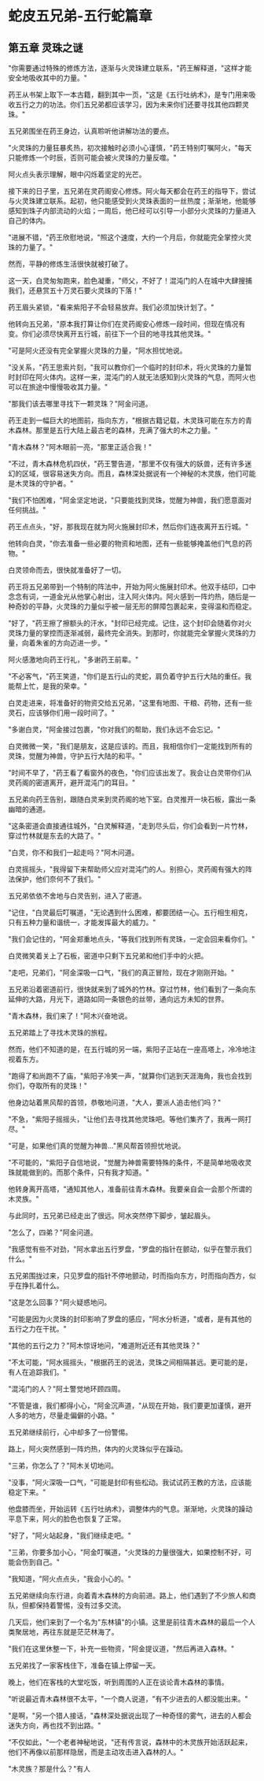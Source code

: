 # 蛇皮五兄弟-五行蛇篇章

## 第五章 灵珠之谜

"你需要通过特殊的修炼方法，逐渐与火灵珠建立联系，"药王解释道，"这样才能安全地吸收其中的力量。"

药王从书架上取下一本古籍，翻到其中一页，"这是《五行吐纳术》，是专门用来吸收五行之力的功法。你们五兄弟都应该学习，因为未来你们还要寻找其他四颗灵珠。"

五兄弟围坐在药王身边，认真聆听他讲解功法的要点。

"火灵珠的力量狂暴炙热，初次接触时必须小心谨慎，"药王特别叮嘱阿火，"每天只能修炼一个时辰，否则可能会被火灵珠的力量反噬。"

阿火点头表示理解，眼中闪烁着坚定的光芒。

接下来的日子里，五兄弟在灵药阁安心修炼。阿火每天都会在药王的指导下，尝试与火灵珠建立联系。起初，他只能感受到火灵珠表面的一丝热度；渐渐地，他能够感知到珠子内部流动的火焰；一周后，他已经可以引导一小部分火灵珠的力量进入自己的体内。

"进展不错，"药王欣慰地说，"照这个速度，大约一个月后，你就能完全掌控火灵珠的力量了。"

然而，平静的修炼生活很快就被打破了。

这一天，白灵匆匆跑来，脸色凝重，"师父，不好了！混沌门的人在城中大肆搜捕我们，还悬赏五十万灵石要火灵珠的下落！"

药王眉头紧锁，"看来紫阳子不会轻易放弃。我们必须加快计划了。"

他转向五兄弟，"原本我打算让你们在灵药阁安心修炼一段时间，但现在情况有变。你们必须尽快离开五行城，前往下一个目的地寻找其他灵珠。"

"可是阿火还没有完全掌握火灵珠的力量，"阿水担忧地说。

"没关系，"药王思索片刻，"我可以教你们一个临时的封印术，将火灵珠的力量暂时封印在阿火体内。这样一来，混沌门的人就无法感知到火灵珠的气息，而阿火也可以在旅途中慢慢吸收其力量。"

"那我们该去哪里寻找下一颗灵珠？"阿金问道。

药王走到一幅巨大的地图前，指向东方，"根据古籍记载，木灵珠可能在东方的青木森林。那里是五行大陆上最古老的森林，充满了强大的木之力量。"

"青木森林？"阿木眼前一亮，"那里正适合我！"

"不过，青木森林危机四伏，"药王警告道，"那里不仅有强大的妖兽，还有许多迷幻的区域，很容易迷失方向。而且，森林深处据说有一个神秘的木灵族，他们可能是木灵珠的守护者。"

"我们不怕困难，"阿金坚定地说，"只要能找到灵珠，觉醒为神兽，我们愿意面对任何挑战。"

药王点点头，"好，那我现在就为阿火施展封印术，然后你们连夜离开五行城。"

他转向白灵，"你去准备一些必要的物资和地图，还有一些能够掩盖他们气息的药物。"

白灵领命而去，很快就准备好了一切。

药王将五兄弟带到一个特制的阵法中，开始为阿火施展封印术。他双手结印，口中念念有词，一道金光从他掌心射出，注入阿火体内。阿火感到一阵灼热，随后是一种奇妙的平静，火灵珠的力量似乎被一层无形的屏障包裹起来，变得温和而稳定。

"好了，"药王擦了擦额头的汗水，"封印已经完成。记住，这个封印会随着你对火灵珠力量的掌控而逐渐减弱，最终完全消失。到那时，你就能完全掌握火灵珠的力量，向着朱雀的方向迈进一步。"

阿火感激地向药王行礼，"多谢药王前辈。"

"不必客气，"药王笑道，"你们是五行山的灵蛇，肩负着守护五行大陆的重任。我能帮上忙，是我的荣幸。"

白灵走进来，将准备好的物资交给五兄弟，"这里有地图、干粮、药物，还有一些灵石，应该够你们用一段时间了。"

"多谢白灵，"阿金接过包裹，"你对我们的帮助，我们永远不会忘记。"

白灵微微一笑，"我们是朋友，这是应该的。而且，我相信你们一定能找到所有的灵珠，觉醒为神兽，守护五行大陆的和平。"

"时间不早了，"药王看了看窗外的夜色，"你们应该出发了。我会让白灵带你们从灵药阁的密道离开，避开混沌门的耳目。"

五兄弟向药王告别，跟随白灵来到灵药阁的地下室。白灵推开一块石板，露出一条幽暗的通道。

"这条密道会直接通往城外，"白灵解释道，"走到尽头后，你们会看到一片竹林，穿过竹林就是东去的大路了。"

"白灵，你不和我们一起走吗？"阿木问道。

白灵摇摇头，"我得留下来帮助师父应对混沌门的人。别担心，灵药阁有强大的阵法保护，他们奈何不了我们。"

五兄弟依依不舍地与白灵告别，进入了密道。

"记住，"白灵最后叮嘱道，"无论遇到什么困难，都要团结一心。五行相生相克，只有五种力量和谐统一，才能发挥最大的威力。"

"我们会记住的，"阿金郑重地点头，"等我们找到所有灵珠，一定会回来看你们。"

白灵微笑着关上了石板，密道中只剩下五兄弟和他们手中的火把。

"走吧，兄弟们，"阿金深吸一口气，"我们的真正冒险，现在才刚刚开始。"

五兄弟沿着密道前行，很快就来到了城外的竹林。穿过竹林，他们看到了一条向东延伸的大路，月光下，道路如同一条银色的丝带，通向远方未知的世界。

"青木森林，我们来了！"阿木兴奋地说。

五兄弟踏上了寻找木灵珠的旅程。

然而，他们不知道的是，在五行城的另一端，紫阳子正站在一座高塔上，冷冷地注视着东方。

"跑得了和尚跑不了庙，"紫阳子冷笑一声，"就算你们逃到天涯海角，我也会找到你们，夺取所有的灵珠！"

他身边站着黑风帮的首领，恭敬地问道，"大人，要派人追击他们吗？"

"不急，"紫阳子摇摇头，"让他们去寻找其他灵珠吧。等他们集齐了，我再一网打尽。"

"可是，如果他们真的觉醒为神兽..."黑风帮首领担忧地说。

"不可能的，"紫阳子自信地说，"觉醒为神兽需要特殊的条件，不是简单地吸收灵珠就能做到的。而那个条件，只有我才知道。"

他转身离开高塔，"通知其他人，准备前往青木森林。我要亲自会一会那个所谓的木灵族。"

与此同时，五兄弟已经走出了很远。阿水突然停下脚步，皱起眉头。

"怎么了，四弟？"阿金问道。

"我感觉有些不对劲，"阿水拿出五行罗盘，"罗盘的指针在颤动，似乎在警示我们什么。"

五兄弟围拢过来，只见罗盘的指针不停地颤动，时而指向东方，时而指向西方，似乎在挣扎着什么。

"这是怎么回事？"阿火疑惑地问。

"可能是因为火灵珠的封印影响了罗盘的感应，"阿水分析道，"或者，是有其他的五行之力在干扰。"

"其他的五行之力？"阿木惊讶地问，"难道附近还有其他灵珠？"

"不太可能，"阿水摇摇头，"根据药王的说法，灵珠之间相隔甚远。更可能的是，有人在追踪我们。"

"混沌门的人？"阿土警觉地环顾四周。

"不管是谁，我们都得小心，"阿金沉声道，"从现在开始，我们要更加谨慎，避开人多的地方，尽量走偏僻的小路。"

五兄弟继续前行，心中却多了一份警惕。

路上，阿火突然感到一阵灼热，体内的火灵珠似乎在躁动。

"三弟，你怎么了？"阿木关切地问。

"没事，"阿火深吸一口气，"可能是封印有些松动。我试试药王教的方法，应该能稳定下来。"

他盘膝而坐，开始运转《五行吐纳术》，调整体内的气息。渐渐地，火灵珠的躁动平息下来，阿火的脸色也恢复了正常。

"好了，"阿火站起身，"我们继续走吧。"

"三弟，你要多加小心，"阿金叮嘱道，"火灵珠的力量很强大，如果控制不好，可能会伤到自己。"

"我知道，"阿火点点头，"我会小心的。"

五兄弟继续向东行进，向着青木森林的方向前进。路上，他们遇到了不少旅人和商队，但都保持着警惕，没有过多交流。

几天后，他们来到了一个名为"东林镇"的小镇。这里是前往青木森林的最后一个人类聚居地，再往东就是茫茫林海了。

"我们在这里休整一下，补充一些物资，"阿金提议道，"然后再进入森林。"

五兄弟找了一家客栈住下，准备在镇上停留一天。

晚上，他们在客栈的大堂吃饭，听到周围的人正在谈论青木森林的事情。

"听说最近青木森林很不太平，"一个商人说道，"有不少进去的人都没能出来。"

"是啊，"另一个猎人接话，"森林深处据说出现了一种奇怪的雾气，进去的人都会迷失方向，再也找不到出路。"

"不仅如此，"一个老者神秘地说，"还有传言说，森林中的木灵族开始活跃起来，他们不再像以前那样隐居，而是主动攻击进入森林的人。"

"木灵族？那是什么？"有人